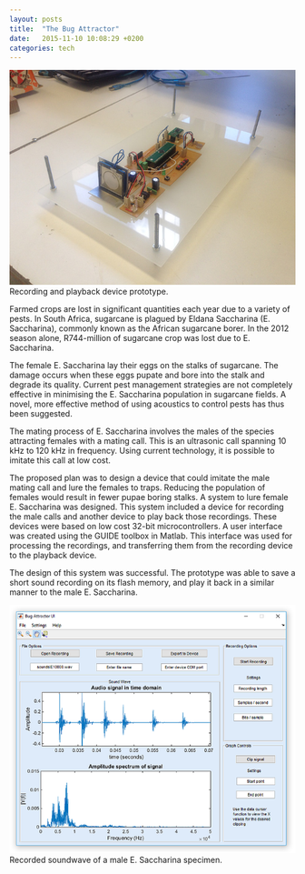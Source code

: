 ```yaml
---
layout: posts
title:  "The Bug Attractor"
date:   2015-11-10 10:08:29 +0200
categories: tech
---
```


![Alt Text](/assets/images/bug-attractor-prototype.jpg)
Recording and playback device prototype.

Farmed crops are lost in significant quantities each year due to a variety of pests. In South Africa, sugarcane is plagued by Eldana Saccharina (E. Saccharina), commonly known as the African sugarcane borer. In the 2012 season alone, R744-million of sugarcane crop was lost due to E. Saccharina.

The female E. Saccharina lay their eggs on the stalks of sugarcane. The damage occurs when these eggs pupate and bore into the stalk and degrade its quality. Current pest management strategies are not completely effective in minimising the E. Saccharina population in sugarcane fields. A novel, more effective method of using acoustics to control pests has thus been suggested.

The mating process of E. Saccharina involves the males of the species attracting females with a mating call. This is an ultrasonic call spanning 10 kHz to 120 kHz in frequency. Using current technology, it is possible to imitate this call at low cost.

The proposed plan was to design a device that could imitate the male mating call and lure the females to traps. Reducing the population of females would result in fewer pupae boring stalks. A system to lure female E. Saccharina was designed. This system included a device for recording the male calls and another device to play back those recordings. These devices were based on low cost 32-bit microcontrollers. A user interface was created using the GUIDE toolbox in Matlab. This interface was used for processing the recordings, and transferring them from the recording device to the playback device.

The design of this system was successful. The prototype was able to save a short sound recording on its flash memory, and play it back in a similar manner to the male E. Saccharina.

![Alt Text](/assets/images/bug-attractor-soundwave.png)
Recorded soundwave of a male E. Saccharina specimen.
